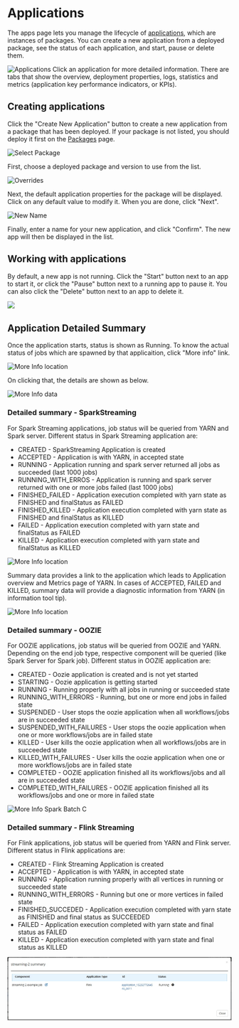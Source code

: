 # Applications

The apps page lets you manage the lifecycle of [applications](../applications/README.md), which are instances of packages. You can create a new application from a deployed package, see the status of each application, and start, pause or delete them.

![Applications](images/app_running_metrics.png)
Click an application for more detailed information. There are tabs that show the overview, deployment properties, logs, statistics and metrics (application key performance indicators, or KPIs). 

## Creating applications

Click the "Create New Application" button to create a new application from a package that has been deployed. If your package is not listed, you should deploy it first on the [Packages](packages.md) page. 

![Select Package](images/app_new_1_select-package.png)

First, choose a deployed package and version to use from the list. 

![Overrides](images/app_new_2_overrides.png)

Next, the default application properties for the package will be displayed. Click on any default value to modify it. When you are done, click "Next".

![New Name](images/app_new_3_name.png)

Finally, enter a name for your new application, and click "Confirm". The new app will then be displayed in the list.


## Working with applications

By default, a new app is not running. Click the "Start" button next to an app to start it, or click the "Pause" button next to a running app to pause it. You can also click the "Delete" button next to an app to delete it.

<img src="images/app_status.png" width="575"/>


## Application Detailed Summary

Once the application starts, status is shown as Running. To know the actual status of jobs which are spawned by that applicaition, click "More info" link.

![More Info location](images/more_info_locaton.png)

On clicking that, the details are shown as below.

![More Info data](images/more_info_on_click.png)

### Detailed summary - SparkStreaming

For Spark Streaming applications, job status will be queried from YARN and Spark server.
Different status in Spark Streaming application are:

- CREATED - SparkStreaming Application is created
- ACCEPTED - Application is with YARN, in accepted state
- RUNNING - Application running and spark server returned all jobs as succeeded (last 1000 jobs)
- RUNNING_WITH_ERROS - Application is running and spark server returned with one or more jobs failed (last 1000 jobs)
- FINISHED_FAILED - Application execution completed with yarn state as FINISHED and finalStatus as FAILED
- FINISHED_KILLED - Application execution completed with yarn state as FINISHED and finalStatus as KILLED
- FAILED - Application execution completed with yarn state and finalStatus as FAILED
- KILLED - Application execution completed with yarn state and finalStatus as KILLED

![More Info location](images/more_info_spark_stream.png)

Summary data provides a link to the application which leads to Application overview and Metrics page of YARN.
In cases of ACCEPTED, FAILED and KILLED, summary data will provide a diagnostic information from YARN (in information tool tip).

![More Info location](images/more_info_spark_stream_accepted.png)

### Detailed summary - OOZIE

For OOZIE applications, job status will be queried from OOZIE and YARN. Depending on the end job type, respective component will be queried (like Spark Server for Spark job).
Different status in OOZIE application are:

- CREATED - Oozie application is created and is not yet started
- STARTING - Oozie application is getting started
- RUNNING - Running properly with all jobs in running or succeeded state
- RUNNING_WITH_ERRORS - Running, but one or more end jobs in failed state
- SUSPENDED - User stops the oozie application when all workflows/jobs are in succeeded state
- SUSPENDED_WITH_FAILURES - User stops the oozie application when one or more workflows/jobs are in failed state
- KILLED - User kills the oozie application when all workflows/jobs are in succeeded state
- KILLED_WITH_FAILURES - User kills the oozie application when one or more workflows/jobs are in failed state
- COMPLETED - OOZIE application finished all its workflows/jobs and all are in succeeded state
- COMPLETED_WITH_FAILURES - OOZIE application finished all its workflows/jobs and one or more in failed state

![More Info Spark Batch C](images/more_info_oozie_spark_batch_c.png)

### Detailed summary - Flink Streaming

For Flink applications, job status will be queried from YARN and Flink server. Different status in Flink applications are:

- CREATED - Flink Streaming Application is created
- ACCEPTED - Application is with YARN, in accepted state
- RUNNING - Application running properly with all vertices in running or succeeded state
- RUNNING_WITH_ERRORS -  Running but one or more vertices in failed state
- FINISHED_SUCCEDED - Application execution completed with yarn state as FINISHED and final status as SUCCEEDED
- FAILED - Application execution completed with yarn state and final status as FAILED
- KILLED - Application execution completed with yarn state and final status as KILLED

![More Info Flink Streaming](images/more_info_flink_streaming.png)
